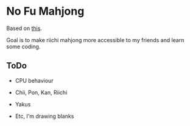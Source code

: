 # No Fu Mahjong



Based on [this](https://repo.riichi.moe/site-backups/6_may%208%202020/neocities-mjg-repo/pastebin/No-Fu-Mahjong-Teaching-Method.html). 

Goal is to make riichi mahjong more accessible to my friends and learn some coding.


## ToDo

- CPU behaviour

- Chii, Pon, Kan, Riichi

- Yakus

- Etc, I'm drawing blanks

